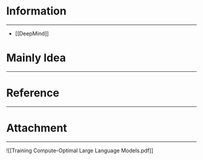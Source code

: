 # Information
---
-  [[DeepMind]]

# Mainly Idea
---


# Reference
---


# Attachment
---
![[Training Compute-Optimal Large Language Models.pdf]]